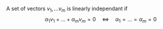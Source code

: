 A set of vectors $v_{1},\dots v_{m}$ is linearly independant if
$$\alpha_{1}v_{1}+\dots+\alpha_{m}v_{m}=0 \quad\Leftrightarrow\quad \alpha_{1}=\dots=\alpha_{m}=0$$
